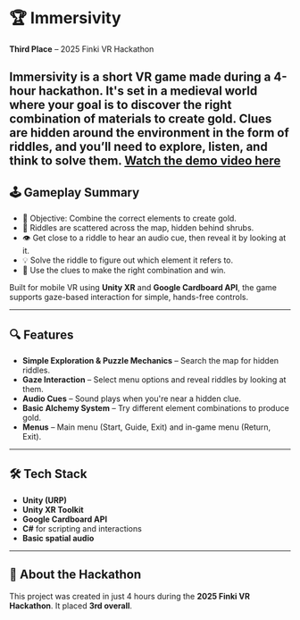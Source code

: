 # 🏆 Immersivity

**Third Place** – 2025 Finki VR Hackathon

**Immersivity** is a short VR game made during a 4-hour hackathon. It's set in a medieval world where your goal is to discover the right combination of materials to create gold. Clues are hidden around the environment in the form of riddles, and you’ll need to explore, listen, and think to solve them.
[Watch the demo video here](https://github.com/user-attachments/assets/fb556ac4-3354-45f6-a266-3d103e25b9c5)
---

## 🕹️ Gameplay Summary

- 🎯 Objective: Combine the correct elements to create gold.
- 🧩 Riddles are scattered across the map, hidden behind shrubs.
- 👁️ Get close to a riddle to hear an audio cue, then reveal it by looking at it.
- 💡 Solve the riddle to figure out which element it refers to.
- 🧪 Use the clues to make the right combination and win.

Built for mobile VR using **Unity XR** and **Google Cardboard API**, the game supports gaze-based interaction for simple, hands-free controls.

---

## 🔍 Features

- **Simple Exploration & Puzzle Mechanics** – Search the map for hidden riddles.
- **Gaze Interaction** – Select menu options and reveal riddles by looking at them.
- **Audio Cues** – Sound plays when you're near a hidden clue.
- **Basic Alchemy System** – Try different element combinations to produce gold.
- **Menus** – Main menu (Start, Guide, Exit) and in-game menu (Return, Exit).

---

## 🛠️ Tech Stack

- **Unity (URP)**
- **Unity XR Toolkit**
- **Google Cardboard API**
- **C#** for scripting and interactions
- **Basic spatial audio**

---

## 🏅 About the Hackathon

This project was created in just 4 hours during the **2025 Finki VR Hackathon**. It placed **3rd overall**.


